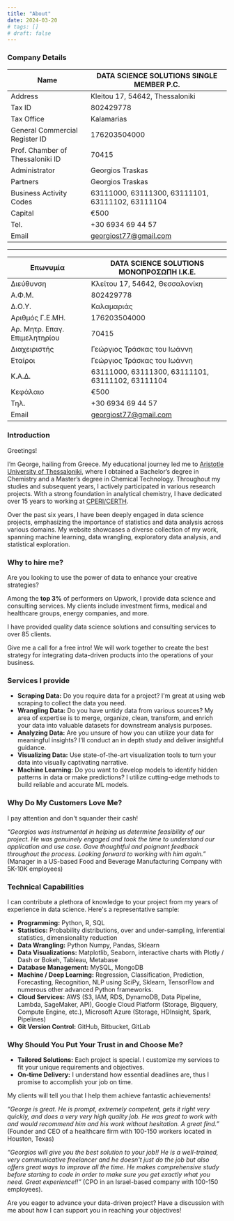 ```yaml
---
title: "About"
date: 2024-03-20
# tags: []
# draft: false
---
```


### Company Details

|Name                            |DATA SCIENCE SOLUTIONS SINGLE MEMBER P.C.       |
|--------------------------------|------------------------------------------------|
|Address                         |Kleitou 17, 54642, Thessaloniki                 |
|Tax ID                          |802429778                                       |
|Tax Office                      |Kalamarias                                      |
|General Commercial Register ID  |176203504000                                    |
|Prof. Chamber of Thessaloniki ID|70415                                           |
|Administrator                   |Georgios Traskas                                |
|Partners                        |Georgios Traskas                                |
|Business Activity Codes         |63111000, 63111300, 63111101, 63111102, 63111104|
|Capital                         |€500                                            |
|Tel.                            |+30 6934 69 44 57                               |
|Email                           |<georgiost77@gmail.com>                         |

---

|Επωνυμία                        |DATA SCIENCE SOLUTIONS ΜΟΝΟΠΡΟΣΩΠΗ Ι.Κ.Ε.       |
|--------------------------------|------------------------------------------------|
|Διεύθυνση                       |Κλείτου 17, 54642, Θεσσαλονίκη                  |
|Α.Φ.Μ.                          |802429778                                       |
|Δ.Ο.Υ.                          |Καλαμαριάς                                      |
|Αριθμός Γ.Ε.ΜΗ.                 |176203504000                                    |
|Αρ. Μητρ. Επαγ. Επιμελητηρίου   |70415                                           |
|Διαχειριστής                    |Γεώργιος Τράσκας του Ιωάννη                     |
|Εταίροι                         |Γεώργιος Τράσκας του Ιωάννη                     |
|Κ.Α.Δ.                          |63111000, 63111300, 63111101, 63111102, 63111104|
|Κεφάλαιο                        |€500                                            |
|Τηλ.                            |+30 6934 69 44 57                               |
|Email                           |<georgiost77@gmail.com>                         |

### Introduction

Greetings!

I’m George, hailing from Greece. My educational journey led me to [Aristotle University of Thessaloniki](https://www.auth.gr/en), where I obtained a Bachelor’s degree in Chemistry and a Master’s degree in Chemical Technology. Throughout my studies and subsequent years, I actively participated in various research projects. With a strong foundation in analytical chemistry, I have dedicated over 15 years to working at [CPERI/CERTH](http://www.cperi.certh.gr/index.php?lang=en).

Over the past six years, I have been deeply engaged in data science projects, emphasizing the importance of statistics and data analysis across various domains. My website showcases a diverse collection of my work, spanning machine learning, data wrangling, exploratory data analysis, and statistical exploration.

### Why to hire me?

Are you looking to use the power of data to enhance your creative strategies?

Among the **top 3%** of performers on Upwork, I provide data science and consulting services. My clients include investment firms, medical and healthcare groups, energy companies, and more.

I have provided quality data science solutions and consulting services to over 85 clients.

Give me a call for a free intro! We will work together to create the best strategy for integrating data-driven products into the operations of your business.

### Services I provide

* **Scraping Data:** Do you require data for a project? I'm great at using web scraping to collect the data you need.
* **Wrangling Data:** Do you have untidy data from various sources? My area of expertise is to merge, organize, clean, transform, and enrich your data into valuable datasets for downstream analysis purposes.
* **Analyzing Data:** Are you unsure of how you can utilize your data for meaningful insights? I'll conduct an in depth study and deliver insightful guidance.
* **Visualizing Data:** Use state-of-the-art visualization tools to turn your data into visually captivating narrative.
* **Machine Learning:** Do you want to develop models to identify hidden patterns in data or make predictions? I utilize cutting-edge methods to build reliable and accurate ML models.

### Why Do My Customers Love Me?

I pay attention and don't squander their cash!

_“Georgios was instrumental in helping us determine feasibility of our project. He was genuinely engaged and took the time to understand our application and use case. Gave thoughtful and poignant feedback throughout the process. Looking forward to working with him again.”_ (Manager in a US-based Food and Beverage Manufacturing Company with 5K-10K employees)

### Technical Capabilities

I can contribute a plethora of knowledge to your project from my years of experience in data science. Here's a representative sample:

* **Programming:** Python, R, SQL
* **Statistics:** Probability distributions, over and under-sampling, inferential statistics, dimensionality reduction
* **Data Wrangling:** Python Numpy, Pandas, Sklearn
* **Data Visualizations:** Matplotlib, Seaborn, interactive charts with Plotly / Dash or Bokeh, Tableau, Metabase
* **Database Management:** MySQL, MongoDB
* **Machine / Deep Learning:** Regression, Classification, Prediction, Forecasting, Recognition, NLP using SciPy, Sklearn, TensorFlow and numerous other advanced Python frameworks.
* **Cloud Services:** AWS (S3, IAM, RDS, DynamoDB, Data Pipeline, Lambda, SageMaker, API), Google Cloud Platform (Storage, Bigquery, Compute Engine, etc.), Microsoft Azure (Storage, HDInsight, Spark, Pipelines)
* **Git Version Control:** GitHub, Bitbucket, GitLab

### Why Should You Put Your Trust in and Choose Me?

* **Tailored Solutions:** Each project is special. I customize my services to fit your unique requirements and objectives.
* **On-time Delivery:** I understand how essential deadlines are, thus I promise to accomplish your job on time.

My clients will tell you that I help them achieve fantastic achievements!

_“George is great. He is prompt, extremely competent, gets it right very quickly, and does a very very high quality job. He was great to work with and would recommend him and his work without hesitation. A great find.”_ (Founder and CEO of a healthcare firm with 100-150 workers located in Houston, Texas)

_“Georgios will give you the best solution to your job!! He is a well-trained, very communicative freelancer and he doesn't just do the job but also offers great ways to improve all the time. He makes comprehensive study before starting to code in order to make sure you get exactly what you need. Great experience!!”_ (CPO in an Israel-based company with 100-150 employees).

Are you eager to advance your data-driven project? Have a discussion with me about how I can support you in reaching your objectives!
